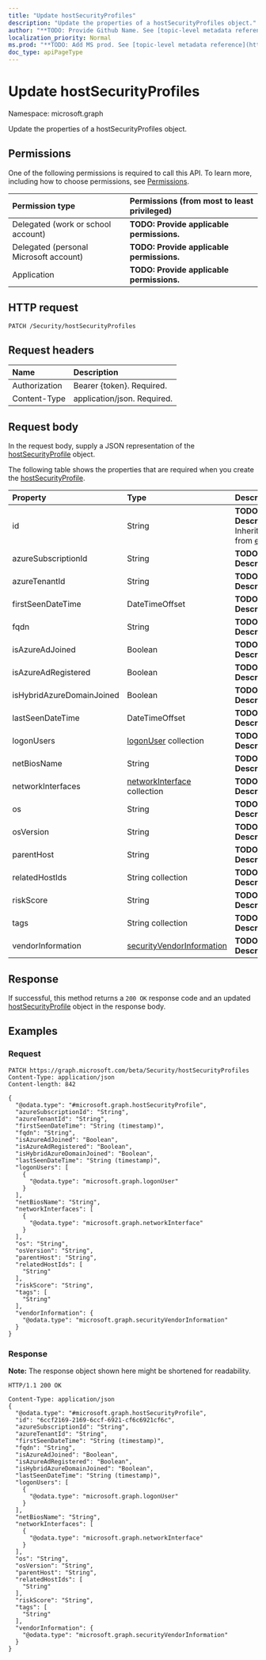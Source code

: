```yaml
---
title: "Update hostSecurityProfiles"
description: "Update the properties of a hostSecurityProfiles object."
author: "**TODO: Provide Github Name. See [topic-level metadata reference](https://msgo.azurewebsites.net/add/document/guidelines/metadata.html#topic-level-metadata)**"
localization_priority: Normal
ms.prod: "**TODO: Add MS prod. See [topic-level metadata reference](https://msgo.azurewebsites.net/add/document/guidelines/metadata.html#topic-level-metadata)**"
doc_type: apiPageType
---
```


# Update hostSecurityProfiles
Namespace: microsoft.graph

Update the properties of a hostSecurityProfiles object.

## Permissions
One of the following permissions is required to call this API. To learn more, including how to choose permissions, see [Permissions](/graph/permissions-reference).

|Permission type|Permissions (from most to least privileged)|
|:---|:---|
|Delegated (work or school account)|**TODO: Provide applicable permissions.**|
|Delegated (personal Microsoft account)|**TODO: Provide applicable permissions.**|
|Application|**TODO: Provide applicable permissions.**|

## HTTP request

<!-- {
  "blockType": "ignored"
}
-->
``` http
PATCH /Security/hostSecurityProfiles
```

## Request headers
|Name|Description|
|:---|:---|
|Authorization|Bearer {token}. Required.|
|Content-Type|application/json. Required.|

## Request body
In the request body, supply a JSON representation of the [hostSecurityProfile](../resources/hostsecurityprofile.md) object.

The following table shows the properties that are required when you create the [hostSecurityProfile](../resources/hostsecurityprofile.md).

|Property|Type|Description|
|:---|:---|:---|
|id|String|**TODO: Add Description** Inherited from [entity](../resources/entity.md)|
|azureSubscriptionId|String|**TODO: Add Description**|
|azureTenantId|String|**TODO: Add Description**|
|firstSeenDateTime|DateTimeOffset|**TODO: Add Description**|
|fqdn|String|**TODO: Add Description**|
|isAzureAdJoined|Boolean|**TODO: Add Description**|
|isAzureAdRegistered|Boolean|**TODO: Add Description**|
|isHybridAzureDomainJoined|Boolean|**TODO: Add Description**|
|lastSeenDateTime|DateTimeOffset|**TODO: Add Description**|
|logonUsers|[logonUser](../resources/logonuser.md) collection|**TODO: Add Description**|
|netBiosName|String|**TODO: Add Description**|
|networkInterfaces|[networkInterface](../resources/networkinterface.md) collection|**TODO: Add Description**|
|os|String|**TODO: Add Description**|
|osVersion|String|**TODO: Add Description**|
|parentHost|String|**TODO: Add Description**|
|relatedHostIds|String collection|**TODO: Add Description**|
|riskScore|String|**TODO: Add Description**|
|tags|String collection|**TODO: Add Description**|
|vendorInformation|[securityVendorInformation](../resources/securityvendorinformation.md)|**TODO: Add Description**|



## Response

If successful, this method returns a `200 OK` response code and an updated [hostSecurityProfile](../resources/hostsecurityprofile.md) object in the response body.

## Examples

### Request
<!-- {
  "blockType": "request",
  "name": "update_hostsecurityprofiles"
}
-->
``` http
PATCH https://graph.microsoft.com/beta/Security/hostSecurityProfiles
Content-Type: application/json
Content-length: 842

{
  "@odata.type": "#microsoft.graph.hostSecurityProfile",
  "azureSubscriptionId": "String",
  "azureTenantId": "String",
  "firstSeenDateTime": "String (timestamp)",
  "fqdn": "String",
  "isAzureAdJoined": "Boolean",
  "isAzureAdRegistered": "Boolean",
  "isHybridAzureDomainJoined": "Boolean",
  "lastSeenDateTime": "String (timestamp)",
  "logonUsers": [
    {
      "@odata.type": "microsoft.graph.logonUser"
    }
  ],
  "netBiosName": "String",
  "networkInterfaces": [
    {
      "@odata.type": "microsoft.graph.networkInterface"
    }
  ],
  "os": "String",
  "osVersion": "String",
  "parentHost": "String",
  "relatedHostIds": [
    "String"
  ],
  "riskScore": "String",
  "tags": [
    "String"
  ],
  "vendorInformation": {
    "@odata.type": "microsoft.graph.securityVendorInformation"
  }
}
```


### Response
**Note:** The response object shown here might be shortened for readability.
<!-- {
  "blockType": "response",
  "truncated": true
}
-->
``` http
HTTP/1.1 200 OK

Content-Type: application/json
{
  "@odata.type": "#microsoft.graph.hostSecurityProfile",
  "id": "6ccf2169-2169-6ccf-6921-cf6c6921cf6c",
  "azureSubscriptionId": "String",
  "azureTenantId": "String",
  "firstSeenDateTime": "String (timestamp)",
  "fqdn": "String",
  "isAzureAdJoined": "Boolean",
  "isAzureAdRegistered": "Boolean",
  "isHybridAzureDomainJoined": "Boolean",
  "lastSeenDateTime": "String (timestamp)",
  "logonUsers": [
    {
      "@odata.type": "microsoft.graph.logonUser"
    }
  ],
  "netBiosName": "String",
  "networkInterfaces": [
    {
      "@odata.type": "microsoft.graph.networkInterface"
    }
  ],
  "os": "String",
  "osVersion": "String",
  "parentHost": "String",
  "relatedHostIds": [
    "String"
  ],
  "riskScore": "String",
  "tags": [
    "String"
  ],
  "vendorInformation": {
    "@odata.type": "microsoft.graph.securityVendorInformation"
  }
}
```

